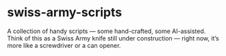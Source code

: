 # swiss-army-scripts
A collection of handy scripts — some hand-crafted, some AI-assisted.   Think of this as a Swiss Army knife still under construction — right now, it’s more like a screwdriver or a can opener.
